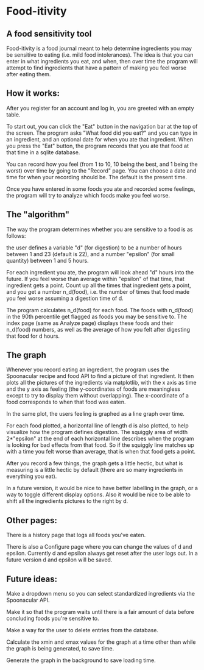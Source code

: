
# Food-itivity
## A food sensitivity tool

Food-itivity is a food journal meant to help determine ingredients you may be sensitive to eating (i.e. mild food intolerances). The idea is that you can enter in what ingredients you eat, and when, then over time the program will attempt to find ingredients that have a pattern of making you feel worse after eating them.

## How it works:

After you register for an account and log in, you are greeted with an empty table.

To start out, you can click the "Eat" button in the navigation bar at the top of the screen. The program asks "What food did you eat?" and you can type in an ingredient, and an optional date for when you ate that ingredient. When you press the "Eat" button, the program records that you ate that food at that time in a sqlite database.

You can record how you feel (from 1 to 10, 10 being the best, and 1 being the worst) over time by going to the "Record" page. You can choose a date and time for when your recording should be. The default is the present time.

Once you have entered in some foods you ate and recorded some feelings, the program will try to analyze which foods make you feel worse.

## The "algorithm"

The way the program determines whether you are sensitive to a food is as follows:

the user defines a variable "d" (for digestion) to be a number of hours between 1 and 23 (default is 22), and a number "epsilon" (for small quantity) between 1 and 5 hours.

For each ingredient you ate, the program will look ahead "d" hours into the future. If you feel worse than average within "epsilon" of that time, that ingredient gets a point. Count up all the times that ingredient gets a point, and you get a number n_d(food), i.e. the number of times that food made you feel worse assuming a digestion time of d.

The program calculates n_d(food) for each food. The foods with n_d(food) in the 90th percentile get flagged as foods you may be sensitive to. The index page (same as Analyze page) displays these foods and their n_d(food) numbers, as well as the average of how you felt after digesting that food for d hours.

## The graph

Whenever you record eating an ingredient, the program uses the Spoonacular recipe and food API to find a picture of that ingredient. It then plots all the pictures of the ingredients via matplotlib, with the x axis as time and the y axis as feeling (the y-coordinates of foods are meaningless except to try to display them without overlapping). The x-coordinate of a food corresponds to when that food was eaten.

In the same plot, the users feeling is graphed as a line graph over time.

For each food plotted, a horizontal line of length d is also plotted, to help visualize how the program defines digestion. The squiggly area of width 2*"epsilon" at the end of each horizontal line describes when the program is looking for bad effects from that food. So if the squiggly line matches up with a time you felt worse than average, that is when that food gets a point.

After you record a few things, the graph gets a little hectic, but what is measuring is a little hectic by default (there are so many ingredients in everything you eat).

In a future version, it would be nice to have better labelling in the graph, or a way to toggle different display options. Also it would be nice to be able to shift all the ingredients pictures to the right by d.

## Other pages:

There is a history page that logs all foods you've eaten.

There is also a Configure page where you can change the values of d and epsilon. Currently d and epsilon always get reset after the user logs out. In a future version d and epsilon will be saved.

## Future ideas:

Make a dropdown menu so you can select standardized ingredients via the Spoonacular API.

Make it so that the program waits until there is a fair amount of data before concluding foods you're sensitive to.

Make a way for the user to delete entries from the database.

Calculate the xmin and xmax values for the graph at a time other than while the graph is being generated, to save time.

Generate the graph in the background to save loading time.



